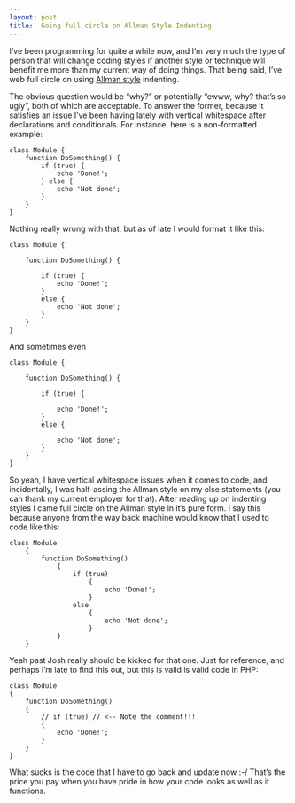 ```yaml
---
layout: post
title:  Going full circle on Allman Style Indenting
---
```


I’ve been programming for quite a while now, and I’m very much the type of person that will change coding styles if another style or technique will benefit me more than my current way of doing things. That being said, I’ve web full circle on using [Allman style](http://en.wikipedia.org/wiki/Indent_style#Allman_style_.28bsd_in_Emacs.29) indenting.

The obvious question would be “why?” or potentially “ewww, why? that’s so ugly”, both of which are acceptable. To answer the former, because it satisfies an issue I’ve been having lately with vertical whitespace after declarations and conditionals. For instance, here is a non-formatted example:

	class Module {
		function DoSomething() {
			if (true) {
				echo 'Done!';
			} else {
				echo 'Not done';
			}
		}
	}

Nothing really wrong with that, but as of late I would format it like this:

	class Module {

		function DoSomething() {

			if (true) {
				echo 'Done!';
			}
			else {
				echo 'Not done';
			}
		}
	}

And sometimes even

	class Module {

		function DoSomething() {

			if (true) {

				echo 'Done!';
			}
			else {

				echo 'Not done';
			}
		}
	}

So yeah, I have vertical whitespace issues when it comes to code, and incidentally, I was half-assing the Allman style on my else statements (you can thank my current employer for that). After reading up on indenting styles I came full circle on the Allman style in it’s pure form. I say this because anyone from the way back machine would know that I used to code like this:

	class Module
		{
			function DoSomething()
				{
					if (true)
						{
							echo 'Done!';
						}
					else
						{
							echo 'Not done';
						}
				}
		}

Yeah past Josh really should be kicked for that one. Just for reference, and perhaps I’m late to find this out, but this is valid is valid code in PHP:

	class Module
	{
		function DoSomething()
		{
			// if (true) // <-- Note the comment!!!
			{
				echo 'Done!';
			}
		}
	}

What sucks is the code that I have to go back and update now :-/ That’s the price you pay when you have pride in how your code looks as well as it functions.
